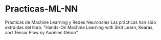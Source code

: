 # Practicas-ML-NN
Prácticas de Machine Learning y Redes Neuronales
Las prácticas han sido extraidas del libro: 
"Hands-On Machine Learning with Sikit Learn, Kearas, 
and Tensor Flow ny Aurélien Géron"
